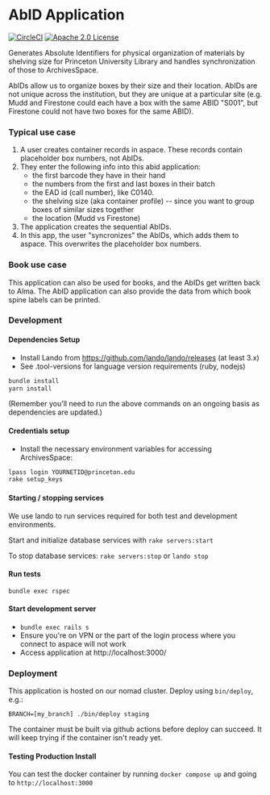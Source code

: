 # AbID Application
[![CircleCI](https://circleci.com/gh/pulibrary/abid.svg?style=svg)](https://circleci.com/gh/pulibrary/abid)
[![Apache 2.0 License](https://img.shields.io/badge/license-Apache%202.0-blue.svg?style=plastic)](./LICENSE)

Generates Absolute Identifiers for physical organization of materials by shelving size 
for Princeton University Library and handles synchronization of those to
ArchivesSpace.

AbIDs allow us to organize boxes by their size and their location.  AbIDs are not unique across the
institution, but they are unique at a particular site (e.g. Mudd and Firestone could each have a
box with the same ABID "S001", but Firestone could not have two boxes for the same ABID).

### Typical use case

1. A user creates container records in aspace.  These records contain placeholder box numbers, not AbIDs.
1. They enter the following info into this abid application:
   - the first barcode they have in their hand
   - the numbers from the first and last boxes in their batch
   - the EAD id (call number), like C0140.
   - the shelving size (aka container profile) -- since you want to group boxes of similar sizes together
   - the location (Mudd vs Firestone)
1. The application creates the sequential AbIDs.
1. In this app, the user "syncronizes" the AbIDs, which adds them to aspace.  This overwrites the placeholder
box numbers.

### Book use case

This application can also be used for books, and the AbIDs get written back to Alma.  The AbID application
can also provide the data from which book spine labels can be printed.

### Development

#### Dependencies Setup
* Install Lando from https://github.com/lando/lando/releases (at least 3.x)
* See .tool-versions for language version requirements (ruby, nodejs)

```sh
bundle install
yarn install
```
(Remember you'll need to run the above commands on an ongoing basis as dependencies are updated.)

#### Credentials setup
* Install the necessary environment variables for accessing ArchivesSpace:

```sh
lpass login YOURNETID@princeton.edu
rake setup_keys
```

#### Starting / stopping services
We use lando to run services required for both test and development environments.

Start and initialize database services with `rake servers:start`

To stop database services: `rake servers:stop` or `lando stop`

#### Run tests
`bundle exec rspec`

#### Start development server
- `bundle exec rails s`
- Ensure you're on VPN or the part of the login process where you connect to
    aspace will not work
- Access application at http://localhost:3000/

### Deployment

This application is hosted on our nomad cluster. Deploy using `bin/deploy`, e.g.:

```
BRANCH=[my_branch] ./bin/deploy staging
```

The container must be built via github actions before deploy can succeed. It will keep trying if the container isn't ready yet.

#### Testing Production Install

You can test the docker container by running `docker compose up` and going to `http://localhost:3000`
